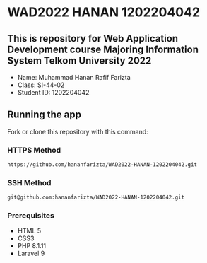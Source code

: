 # WAD2022 HANAN 1202204042

## This is repository for Web Application Development course Majoring Information System Telkom University 2022

- Name: Muhammad Hanan Rafif Farizta
- Class: SI-44-02
- Student ID: 1202204042

## Running the app
Fork or clone this repository with this command:

### HTTPS Method
```bash
https://github.com/hananfarizta/WAD2022-HANAN-1202204042.git
```

### SSH Method
```bash
git@github.com:hananfarizta/WAD2022-HANAN-1202204042.git
```

### Prerequisites
- HTML 5
- CSS3
- PHP 8.1.11
- Laravel 9
